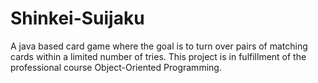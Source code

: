 # Shinkei-Suijaku
A java based card game where the goal is to turn over pairs of matching cards within a limited number of tries. 
This project is in fulfillment of the professional course Object-Oriented Programming.
